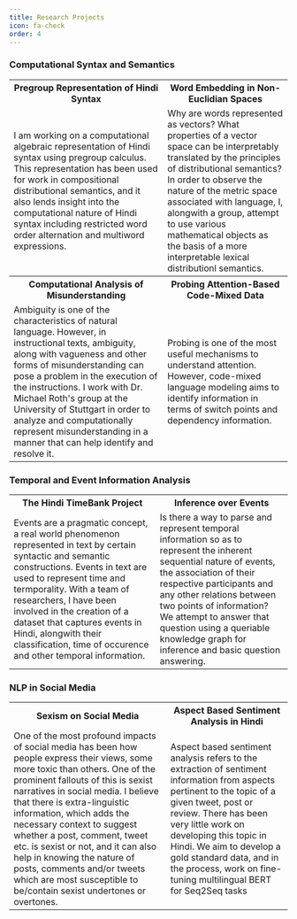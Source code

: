 ```yaml
---
title: Research Projects
icon: fa-check
order: 4
---
```

### Computational Syntax and Semantics

<table border="0">
    <tr>
      <th align="center">Pregroup Representation of Hindi Syntax</th>
      <th align="center">Word Embedding in Non-Euclidian Spaces</th>
    </tr>
    <tr>
      <td> I am working on a computational algebraic representation of
      Hindi syntax using pregroup calculus. This representation has
      been used for work in compositional distributional semantics, and
      it also lends insight into the computational nature of Hindi
      syntax including restricted word order alternation and multiword
      expressions. </td>
      <td> Why are words represented as vectors? What properties of a
      vector space can be interpretably translated by the principles of
      distributional semantics? In order to observe the nature of the
      metric space associated with language, I, alongwith a group, attempt to use various
      mathematical objects as the basis of a more interpretable lexical
      distributionl semantics. </td>
  </tr>
  <tr>
  <th>Computational Analysis of Misunderstanding</th>
  <th>Probing Attention-Based Code-Mixed Data</th>
  </tr>
  <tr>
    <td>Ambiguity is one of the characteristics of natural language.
    However, in instructional texts, ambiguity, along with vagueness
    and other forms of misunderstanding can pose a problem in the
    execution of the instructions. I work with Dr. Michael Roth's
    group at the University of Stuttgart in order to analyze and
    computationally represent misunderstanding in a manner that can
    help identify and resolve it.</td>
    <td>Probing is one of the most useful mechanisms to understand
    attention. However, code-mixed language modeling aims to identify
    information in terms of switch points and dependency
    information.</td>
  </tr>
</table>

### Temporal and Event Information Analysis

<table border="0">
    <tr>
      <th align="center">The Hindi TimeBank Project</th>
      <th align="center">Inference over Events</th>
    </tr>
    <tr>
      <td>Events are a pragmatic concept, a real world phenomenon
      represented in text by certain syntactic and semantic
      constructions. Events in text are used to represent time and
      termporality. With a team of researchers, I have been involved in
      the creation of a dataset that captures events in Hindi, alongwith
      their classification, time of occurence and other temporal
      information. </td>
      <td>Is there a way to parse and represent temporal information so
      as to represent the inherent sequential nature of events, the
      association of their respective participants and any other
      relations between two points of information? We attempt to answer
      that question using a queriable knowledge graph for inference and
      basic question answering. </td>
    </tr>
</table>

### NLP in Social Media

<table border="0">
    <tr>
    <th>Sexism on Social Media</th>
    <th>Aspect Based Sentiment Analysis in Hindi</th>
    </tr>
    <tr>
      <td>One of the most profound impacts of social media has been how
      people express their views, some more toxic than others. One of
      the prominent fallouts of this is sexist narratives in social
      media. I believe that there is extra-linguistic information,
      which adds the necessary context to suggest
      whether a post, comment, tweet etc. is sexist or not, and it can
      also help in knowing the nature of posts, comments and/or tweets
      which are most susceptible to be/contain sexist undertones or
      overtones.</td>
      <td>Aspect based sentiment analysis refers to the extraction of
      sentiment information from aspects pertinent to the topic of a
      given tweet, post or review. There has been very little work on
      developing this topic in Hindi. We aim to develop a gold standard
      data, and in the process, work on fine-tuning multilingual BERT
      for Seq2Seq tasks</td>
      </tr>
</table>

